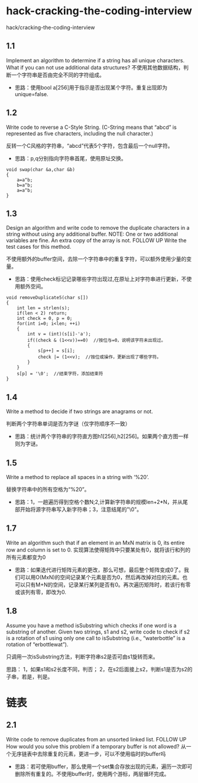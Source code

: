 # hack-cracking-the-coding-interview
hack/cracking-the-coding-interview
 
## 1.1 

Implement an algorithm to determine if a string has all unique characters. What if you can not use additional data structures? 
不使用其他数据结构，判断一个字符串是否由完全不同的字符组成。

* 思路：使用bool a[256]用于指示是否出现某个字符。重复出现即为unique=false.

## 1.2 

Write code to reverse a C-Style String. (C-String means that “abcd” is represented as five characters, including the null character.)

反转一个C风格的字符串，“abcd”代表5个字符，包含最后一个null字符。
 
* 思路：p,q分别指向字符串首尾，使用原址交换。
```
void swap(char &a,char &b)
{
    a=a^b;
    b=a^b;
    a=a^b;
}
```

## 1.3 

Design an algorithm and write code to remove the duplicate characters in a string without using any additional buffer. NOTE: One or two additional variables are fine. An extra copy of the array is not.
FOLLOW UP
Write the test cases for this method.

不使用额外的buffer空间，去除一个字符串中的重复字符，可以额外使用少量的变量。

* 思路：使用check标记记录哪些字符出现过,在原址上对字符串进行更新，不使用额外空间。
```
void removeDuplicate5(char s[])
{
    int len = strlen(s);
    if(len < 2) return;
    int check = 0, p = 0;
    for(int i=0; i<len; ++i)
    {
        int v = (int)(s[i]-'a');
        if((check & (1<<v))==0)  //按位与=0，说明该字符未出现过。
        {
            s[p++] = s[i];
            check |= (1<<v);  //按位或操作，更新出现了哪些字符。
        }
    }
    s[p] = '\0';  //结束字符，添加结束符
}
```

## 1.4 

Write a method to decide if two strings are anagrams or not.

判断两个字符串单词是否为字谜（仅字符顺序不一致）

* 思路：统计两个字符串的字符直方图h1[256],h2[256]。如果两个直方图一样则为字谜。

## 1.5 

Write a method to replace all spaces in a string with ‘%20’.

替换字符串中的所有空格为“%20”。

* 思路：1，一趟遍历得到空格个数N;2,计算新字符串的规模len+2*N，并从尾部开始将源字符串写入新字符串；3，注意结尾的"\0"。


## 1.7

Write an algorithm such that if an element in an MxN matrix is 0, its entire row and column is set to 0.
实现算法使得矩阵中只要某处有0，就将该行和列的所有元素都变为0

* 思路：如果迭代进行矩阵元素的更改，那么可想，最后整个矩阵变成0了。我们可以用O(MxN)的空间记录某个元素是否为0，然后再改掉对应的元素。也可以只有M+N的空间，记录某行某列是否有0。再次遍历矩阵时，若该行有零或该列有零，即改为0.

## 1.8 

Assume you have a method isSubstring which checks if one word is a substring of another. Given two strings, s1 and s2, write code to check if s2 is a rotation of s1 using only one call to isSubstring (i.e., “waterbottle” is a rotation of “erbottlewat”).

只调用一次isSubstring方法，判断字符串s2是否可由s1旋转而来。

思路：
1，如果s1和s2长度不同，判否；
2，在s2后面接上s2，判断s1是否为s2的子串，若是，判是。


# 链表

## 2.1

Write code to remove duplicates from an unsorted linked list.
FOLLOW UP
How would you solve this problem if a temporary buffer is not allowed?
从一个无序链表中去除重复的元素，更进一步，可以不使用临时的buffer吗
* 思路：若可使用buffer，那么使用一个set集合存放出现的元素，遍历一次即可删除所有重复的。不使用buffer时，使用两个游标，两层循环完成。

